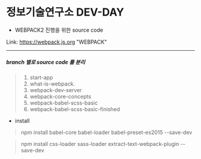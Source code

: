 정보기술연구소 DEV-DAY
=====================

* WEBPACK2 진행을 위한 source code


Link: https://webpack.js.org "WEBPACK"

- - -

##### branch 별로 source code 를 분리 

> 1. start-app
> 2. what-is-webpack.
> 3. webpack-dev-server 
> 4. webpack-core-concepts
> 5. webpack-babel-scss-basic 
> 5. webpack-babel-scss-basic-finished 

* install
> npm install babel-core babel-loader babel-preset-es2015 --save-dev

> npm install css-loader sass-loader extract-text-webpack-plugin --save-dev






